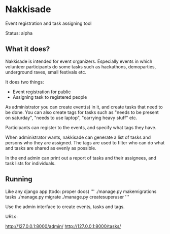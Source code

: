 # Nakkisade

Event registration and task assigning tool

Status: alpha

## What it does?

Nakkisade is intended for event organizers. Especially events in which volunteer
participants do some tasks such as hackathons, demoparties, underground raves, 
small festivals etc.

It does two things:

* Event registration for public
* Assigning task to registered people

As administrator you can create event(s) in it, and create tasks that need
to be done. You can also create tags for tasks such as "needs to be present on
saturday", "needs to use laptop", "carrying heavy stuff" etc.

Participants can register to the events, and specify what tags they have.

When administrator wants, nakkisade can generate a list of tasks and persons
who they are assigned. The tags are used to filter who can do what and tasks
are shared as evenly as possible.

In the end admin can print out a report of tasks and their assignees, and 
task lists for individuals.

## Running

Like any django app (todo: proper docs)
'''
./manage.py makemigrations tasks
./manage.py migrate
./manage.py createsuperuser
'''

Use the admin interface to create events, tasks and tags.

URLs:

http://127.0.0.1:8000/admin/
http://127.0.0.1:8000/tasks/

